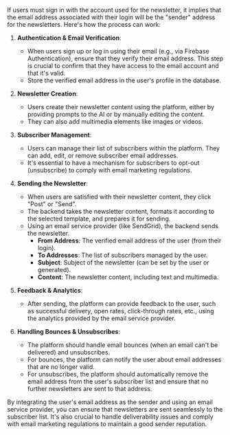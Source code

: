 If users must sign in with the account used for the newsletter, it implies that the email address associated with their login will be the "sender" address for the newsletters. Here's how the process can work:

1. **Authentication & Email Verification**:
   - When users sign up or log in using their email (e.g., via Firebase Authentication), ensure that they verify their email address. This step is crucial to confirm that they have access to the email account and that it's valid.
   - Store the verified email address in the user's profile in the database.

2. **Newsletter Creation**:
   - Users create their newsletter content using the platform, either by providing prompts to the AI or by manually editing the content.
   - They can also add multimedia elements like images or videos.

3. **Subscriber Management**:
   - Users can manage their list of subscribers within the platform. They can add, edit, or remove subscriber email addresses.
   - It's essential to have a mechanism for subscribers to opt-out (unsubscribe) to comply with email marketing regulations.

4. **Sending the Newsletter**:
   - When users are satisfied with their newsletter content, they click "Post" or "Send".
   - The backend takes the newsletter content, formats it according to the selected template, and prepares it for sending.
   - Using an email service provider (like SendGrid), the backend sends the newsletter.
     - **From Address**: The verified email address of the user (from their login).
     - **To Addresses**: The list of subscribers managed by the user.
     - **Subject**: Subject of the newsletter (can be set by the user or generated).
     - **Content**: The newsletter content, including text and multimedia.

5. **Feedback & Analytics**:
   - After sending, the platform can provide feedback to the user, such as successful delivery, open rates, click-through rates, etc., using the analytics provided by the email service provider.

6. **Handling Bounces & Unsubscribes**:
   - The platform should handle email bounces (when an email can't be delivered) and unsubscribes. 
   - For bounces, the platform can notify the user about email addresses that are no longer valid.
   - For unsubscribes, the platform should automatically remove the email address from the user's subscriber list and ensure that no further newsletters are sent to that address.

By integrating the user's email address as the sender and using an email service provider, you can ensure that newsletters are sent seamlessly to the subscriber list. It's also crucial to handle deliverability issues and comply with email marketing regulations to maintain a good sender reputation.

